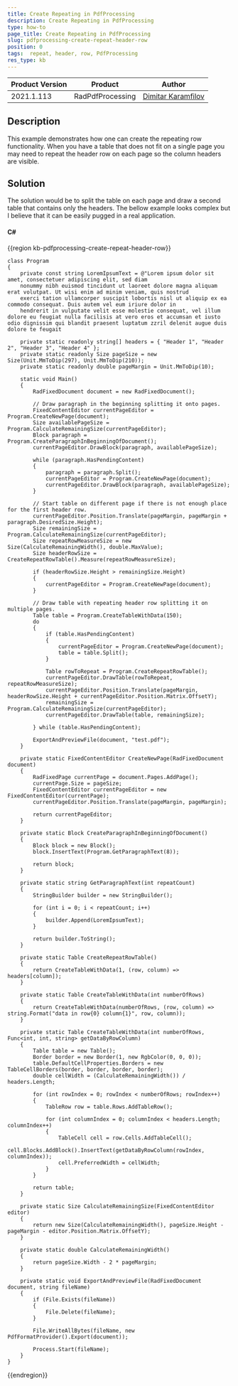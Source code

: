 ```yaml
---
title: Create Repeating in PdfProcessing
description: Create Repeating in PdfProcessing
type: how-to  
page_title: Create Repeating in PdfProcessing
slug: pdfprocessing-create-repeat-header-row
position: 0
tags:  repeat, header, row, PdfProcessing
res_type: kb
---
```


|Product Version|Product|Author|
|----|----|----|
|2021.1.113|RadPdfProcessing|[Dimitar Karamfilov](https://www.telerik.com/blogs/author/dimitar-karamfilov)|

## Description

This example demonstrates how one can create the repeating row functionality. When you have a table that does not fit on a single page you may need to repeat the header row on each page so the column headers are visible. 

## Solution

The solution would be to split the table on each page and draw a second table that contains only the headers. The bellow example looks complex but I believe that it can be easily pugged in a real application. 

#### __C#__

{{region kb-pdfprocessing-create-repeat-header-row}}

    class Program
    {
        private const string LoremIpsumText = @"Lorem ipsum dolor sit amet, consectetuer adipiscing elit, sed diam 
        nonummy nibh euismod tincidunt ut laoreet dolore magna aliquam erat volutpat. Ut wisi enim ad minim veniam, quis nostrud 
        exerci tation ullamcorper suscipit lobortis nisl ut aliquip ex ea commodo consequat. Duis autem vel eum iriure dolor in
        hendrerit in vulputate velit esse molestie consequat, vel illum dolore eu feugiat nulla facilisis at vero eros et accumsan et iusto odio dignissim qui blandit praesent luptatum zzril delenit augue duis dolore te feugait
    
        private static readonly string[] headers = { "Header 1", "Header 2", "Header 3", "Header 4" };
        private static readonly Size pageSize = new Size(Unit.MmToDip(297), Unit.MmToDip(210));
        private static readonly double pageMargin = Unit.MmToDip(10);

        static void Main()
        {
            RadFixedDocument document = new RadFixedDocument();

            // Draw paragraph in the beginning splitting it onto pages.
            FixedContentEditor currentPageEditor = Program.CreateNewPage(document);
            Size availablePageSize = Program.CalculateRemainingSize(currentPageEditor);
            Block paragraph = Program.CreateParagraphInBeginningOfDocument();
            currentPageEditor.DrawBlock(paragraph, availablePageSize);

            while (paragraph.HasPendingContent)
            {
                paragraph = paragraph.Split();
                currentPageEditor = Program.CreateNewPage(document);
                currentPageEditor.DrawBlock(paragraph, availablePageSize);
            }

            // Start table on different page if there is not enough place for the first header row.
            currentPageEditor.Position.Translate(pageMargin, pageMargin + paragraph.DesiredSize.Height);
            Size remainingSize = Program.CalculateRemainingSize(currentPageEditor);
            Size repeatRowMeasureSize = new Size(CalculateRemainingWidth(), double.MaxValue);
            Size headerRowSize = CreateRepeatRowTable().Measure(repeatRowMeasureSize);

            if (headerRowSize.Height > remainingSize.Height)
            {
                currentPageEditor = Program.CreateNewPage(document);
            }
            
            // Draw table with repeating header row splitting it on multiple pages.
            Table table = Program.CreateTableWithData(150);                     
            do
            {
                if (table.HasPendingContent)
                {
                    currentPageEditor = Program.CreateNewPage(document);
                    table = table.Split();
                }

                Table rowToRepeat = Program.CreateRepeatRowTable();   
                currentPageEditor.DrawTable(rowToRepeat, repeatRowMeasureSize);
                currentPageEditor.Position.Translate(pageMargin, headerRowSize.Height + currentPageEditor.Position.Matrix.OffsetY);
                remainingSize = Program.CalculateRemainingSize(currentPageEditor);
                currentPageEditor.DrawTable(table, remainingSize);

            } while (table.HasPendingContent);
            
            ExportAndPreviewFile(document, "test.pdf");
        }

        private static FixedContentEditor CreateNewPage(RadFixedDocument document)
        {
            RadFixedPage currentPage = document.Pages.AddPage();
            currentPage.Size = pageSize;
            FixedContentEditor currentPageEditor = new FixedContentEditor(currentPage);
            currentPageEditor.Position.Translate(pageMargin, pageMargin);

            return currentPageEditor;
        }

        private static Block CreateParagraphInBeginningOfDocument()
        {
            Block block = new Block();
            block.InsertText(Program.GetParagraphText(8));

            return block;
        }

        private static string GetParagraphText(int repeatCount)
        {
            StringBuilder builder = new StringBuilder();

            for (int i = 0; i < repeatCount; i++)
            {
                builder.Append(LoremIpsumText);
            }

            return builder.ToString();
        }

        private static Table CreateRepeatRowTable()
        {
            return CreateTableWithData(1, (row, column) => headers[column]);
        }

        private static Table CreateTableWithData(int numberOfRows)
        {
            return CreateTableWithData(numberOfRows, (row, column) => string.Format("data in row{0} column{1}", row, column));
        }

        private static Table CreateTableWithData(int numberOfRows, Func<int, int, string> getDataByRowColumn)
        {
            Table table = new Table();
            Border border = new Border(1, new RgbColor(0, 0, 0));
            table.DefaultCellProperties.Borders = new TableCellBorders(border, border, border, border);
            double cellWidth = (CalculateRemainingWidth()) / headers.Length;

            for (int rowIndex = 0; rowIndex < numberOfRows; rowIndex++)
            {
                TableRow row = table.Rows.AddTableRow();

                for (int columnIndex = 0; columnIndex < headers.Length; columnIndex++)
                {
                    TableCell cell = row.Cells.AddTableCell();
                    cell.Blocks.AddBlock().InsertText(getDataByRowColumn(rowIndex, columnIndex));
                    cell.PreferredWidth = cellWidth;
                }
            }

            return table;
        }

        private static Size CalculateRemainingSize(FixedContentEditor editor)
        {
            return new Size(CalculateRemainingWidth(), pageSize.Height - pageMargin - editor.Position.Matrix.OffsetY);
        }

        private static double CalculateRemainingWidth()
        {
            return pageSize.Width - 2 * pageMargin;
        }

        private static void ExportAndPreviewFile(RadFixedDocument document, string fileName)
        {
            if (File.Exists(fileName))
            {
                File.Delete(fileName);
            }

            File.WriteAllBytes(fileName, new PdfFormatProvider().Export(document));

            Process.Start(fileName);
        }
    }

{{endregion}}


